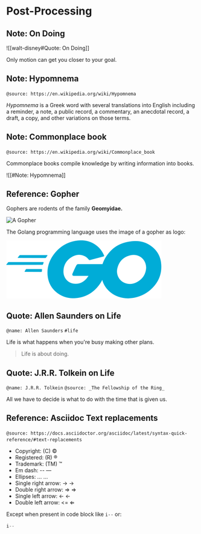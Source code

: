 # Post-Processing

## Note: On Doing

![[walt-disney#Quote: On Doing]]

Only motion can get you closer to your goal.


## Note: Hypomnema

`@source: https://en.wikipedia.org/wiki/Hypomnema`

_Hypomnema_ is a Greek word with several translations into English including a reminder, a note, a public record, a commentary, an anecdotal record, a draft, a copy, and other variations on those terms.


## Note: Commonplace book

`@source: https://en.wikipedia.org/wiki/Commonplace_book`

Commonplace books compile knowledge by writing information into books.

![[#Note: Hypomnema]]


## Reference: Gopher

Gophers are rodents of the family **Geomyidae.**

![A Gopher](medias/missing.svg)

The Golang programming language uses the image of a gopher as logo:

![Golang Logo](medias/go.svg)



## Quote: Allen Saunders on Life

`@name: Allen Saunders` `#life`

Life is what happens when you're busy making other plans.

> Life is about doing.


## Quote: J.R.R. Tolkein on Life

`@name: J.R.R. Tolkein` `@source: _The Fellowship of the Ring_`

All we have to decide is what to do with the time that is given us.


## Reference: Asciidoc Text replacements

`@source: https://docs.asciidoctor.org/asciidoc/latest/syntax-quick-reference/#text-replacements`

* Copyright: (C) ©
* Registered: (R) ®
* Trademark: (TM) ™
* Em dash: -- —
* Ellipses: ... …​
* Single right arrow: -> →
* Double right arrow: => ⇒
* Single left arrow: <- ←
* Double left arrow: <= ⇐

Except when present in code block like `i--` or:

```c
i--
```
